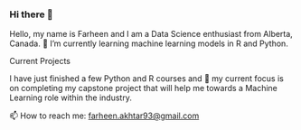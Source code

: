 ### Hi there 👋
Hello, my name is Farheen and I am a Data Science enthusiast from Alberta, Canada. 🌱 I’m currently learning machine learning models in R and Python. 

Current Projects

I have just finished a few Python and R courses and 🔭 my current focus is on completing my capstone project that will help me towards a Machine Learning role within the industry.

📫 How to reach me: farheen.akhtar93@gmail.com
